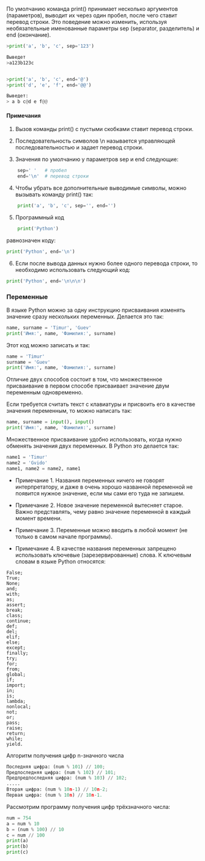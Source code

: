 По умолчанию команда print() принимает несколько аргументов (параметров), выводит их через один пробел, после чего ставит перевод строки. Это поведение можно изменить, используя необязательные именованные параметры sep (separator, разделитель) и end (окончание).

```python
>print('a', 'b', 'c', sep='123')

Выведет
>a123b123c


>print('a', 'b', 'c', end='@')
>print('d', 'e', 'f', end='@@')

Выведет:
> a b c@d e f@@
```

#### Примечания

1. Вызов команды print() с пустыми скобками ставит перевод строки.

2. Последовательность символов \n называется управляющей последовательностью и задает перевод строки.

3. Значения по умолчанию у параметров sep и end следующие:

```python
    sep=' '   # пробел
    end='\n'  # перевод строки
```

4. Чтобы убрать все дополнительные выводимые символы, можно вызывать команду print() так:

```python
    print('a', 'b', 'c', sep='', end='')
```

5. Программный код

```python
    print('Python')
```

равнозначен коду:

```python
print('Python', end='\n')
```

6. Если после вывода данных нужно более одного перевода строки, то необходимо использовать следующий код:

```python
print('Python', end='\n\n\n')
```

### Переменные

В языке Python можно за одну инструкцию присваивания изменять значение сразу нескольких переменных. Делается это так:

```python
name, surname = 'Timur', 'Guev'
print('Имя:', name, 'Фамилия:', surname)
```

Этот код можно записать и так:

```python
name = 'Timur'
surname = 'Guev'
print('Имя:', name, 'Фамилия:', surname)
```

Отличие двух способов состоит в том, что множественное присваивание в первом способе присваивает значение двум переменным одновременно.

Если требуется считать текст с клавиатуры и присвоить его в качестве значения переменным, то можно написать так:

```python
name, surname = input(), input()
print('Имя:', name, 'Фамилия:', surname)
```

Множественное присваивание удобно использовать, когда нужно обменять значения двух переменных. В Python это делается так:

```python
name1 = 'Timur'
name2 = 'Gvido'
name1, name2 = name2, name1
```

- Примечание 1. Названия переменных ничего не говорят интерпретатору, и даже в очень хорошо названной переменной не появится нужное значение, если мы сами его туда не запишем.

- Примечание 2. Новое значение переменной вытесняет старое. Важно представлять, чему равно значение переменной в каждый момент времени.

- Примечание 3. Переменные можно вводить в любой момент (не только в самом начале программы).

- Примечание 4. В качестве названия переменных запрещено использовать ключевые (зарезервированные) слова. К ключевым словам в языке Python относятся:

```
False;
True;
None;
and;
with;
as;
assert;
break;
class;
continue;
def;
del;
elif;
else;
except;
finally;
try;
for;
from;
global;
if;
import;
in;
is;
lambda;
nonlocal;
not;
or;
pass;
raise;
return;
while;
yield.
```

Алгоритм получения цифр n-значного числа

```python
Последняя цифра: (num % 101) // 100;
Предпоследняя цифра: (num % 102) // 101;
Предпредпоследняя цифра: (num % 103) // 102;
.....
Вторая цифра: (num % 10n-1) // 10n-2;
Первая цифра: (num % 10n) // 10n-1.
```

Рассмотрим программу получения цифр трёхзначного числа:

```python
num = 754
a = num % 10
b = (num % 100) // 10
c = num // 100
print(a)
print(b)
print(c)
```
